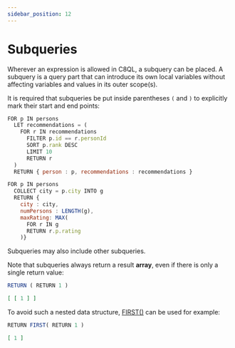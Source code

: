 ```yaml
---
sidebar_position: 12
---
```


# Subqueries

Wherever an expression is allowed in C8QL, a subquery can be placed. A subquery is a query part that can introduce its own local variables without affecting variables and values in its outer scope(s).

It is required that subqueries be put inside parentheses `(` and `)` to explicitly mark their start and end points:

```js
FOR p IN persons
  LET recommendations = (
    FOR r IN recommendations
      FILTER p.id == r.personId
      SORT p.rank DESC
      LIMIT 10
      RETURN r
  )
  RETURN { person : p, recommendations : recommendations }
```

```js
FOR p IN persons
  COLLECT city = p.city INTO g
  RETURN {
    city : city,
    numPersons : LENGTH(g),
    maxRating: MAX(
      FOR r IN g
      RETURN r.p.rating
    )}
```

Subqueries may also include other subqueries.

Note that subqueries always return a result **array**, even if there is only a single return value:

```js
RETURN ( RETURN 1 )
```

```json
[ [ 1 ] ]
```

To avoid such a nested data structure,  [FIRST()](../../functions/array#first) can be used for example:

```js
RETURN FIRST( RETURN 1 )
```

```json
[ 1 ]
```
